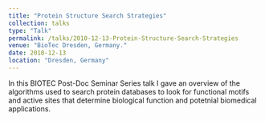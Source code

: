 ```yaml
---
title: "Protein Structure Search Strategies"
collection: talks
type: "Talk"
permalink: /talks/2010-12-13-Protein-Structure-Search-Strategies
venue: "BioTec Dresden, Germany."
date: 2010-12-13
location: "Dresden, Germany"
---
```


In this BIOTEC Post-Doc Seminar Series talk I gave an overview of the algorithms
used to search protein databases to look for functional motifs and active sites 
that determine biological function and potetnial biomedical applications.

